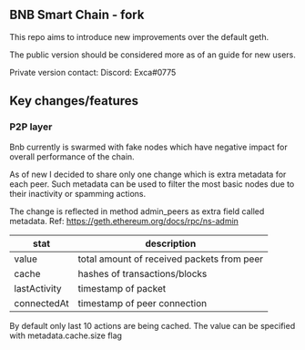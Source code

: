 ## BNB Smart Chain - fork

This repo aims to introduce new improvements over the default geth. 

The public version should be considered more as of an guide for new users.

Private version contact: Discord: Exca#0775

## Key changes/features

### P2P layer
Bnb currently is swarmed with fake nodes which have negative impact for overall performance of the chain.

As of new I decided to share only one change which is extra metadata for each peer. Such metadata can be used to filter the most basic nodes due to their inactivity or spamming actions.
 
The change is reflected in method admin_peers as extra field called metadata. Ref: https://geth.ethereum.org/docs/rpc/ns-admin 

| stat | description |
| ------ | ------ |
| value | total amount of received packets from peer |
| cache | hashes of transactions/blocks |
| lastActivity | timestamp of packet 
| connectedAt | timestamp of peer connection |

By default only last 10 actions are being cached. The value can be specified with metadata.cache.size flag
 

